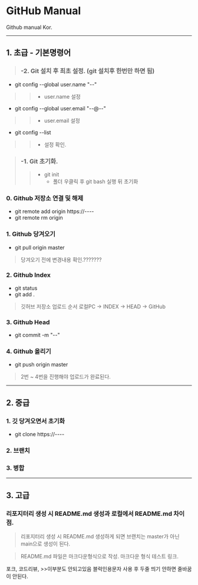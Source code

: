 # GitHub Manual
Github manual Kor.
* * *
## 1. 초급 - 기본명령어
>### -2. Git 설치 후 최초 설정. (git 설치후 한번만 하면 됨)
* git config --global user.name "--"
>	>	* user.name 설정
* git config --global user.email "--@--"
>	>	* user.email 설정
* git config --list
>	>	* 설정 확인.

>### -1. Git 초기화.
>	>* git init
>	>	* 폴더 우클릭 후 git bash 실행 뒤 초기화

### 0. Github 저장소 연결 및 해제
* git remote add origin https://----
* git remote rm origin

### 1. Github 당겨오기
* git pull origin master
> 당겨오기 전에 변경내용 확인.???????

### 2. Github Index
* git status
* git add .
> 깃허브 저장소 업로드 순서
> 로컬PC -> INDEX -> HEAD -> GitHub

### 3. Github Head
* git commit -m "--"

### 4. Github 올리기
* git push origin master
> 2번 ~ 4번을 진행해야 업로드가 완료된다.
* * *
## 2. 중급
### 1. 깃 당겨오면서 초기화
* git clone https://----

### 2. 브랜치

### 3. 병합
* * *
## 3. 고급
### 리포지터리 생성 시 README.md 생성과 로컬에서 README.md 차이점.
> 리포지터리 생성 시 README.md 생성하게 되면 브랜치는 master가 아닌 main으로 생성이 된다.

> README.md 파일은 마크다운형식으로 작성.
> 마크다운 형식 테스트 링크.

포크, 코드리뷰, >>이부분도 안되고있음
블럭인용문자 사용 후 두줄 띄기 안하면 줄바꿈이 안된다.
